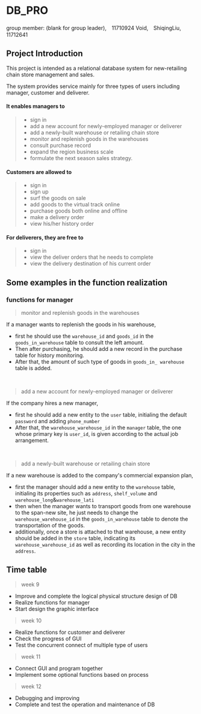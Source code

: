 # DB_PRO  

group member: (blank for group leader),　11710924 Void,　ShiqingLiu,　11712641
<br/>

## Project Introduction  

This project is intended as a relational database system for new-retailing chain store management and sales.  

The system provides service mainly for three types of users including manager, customer and deliverer.  

#### It enables managers to
>* sign in
>* add a new account for newly-employed manager or deliverer
>* add a newly-built warehouse or retailing chain store
>* monitor and replenish goods in the warehouses
>* consult purchase record
>* expand the region business scale
>* formulate the next season sales strategy.  

#### Customers are allowed to
>* sign in
>* sign up
>* surf the goods on sale
>* add goods to the virtual track online
>* purchase goods both online and offline
>* make a delivery order
>* view his/her history order  

#### For deliverers, they are free to
>* sign in
>* view the deliver orders that he needs to complete
>* view the delivery destination of his current order  

## Some examples in the function realization  

### functions for manager
>monitor and replenish goods in the warehouses  

If a manager wants to replenish the goods in his warehouse,  
* first he should use the `warehouse_id` and `goods_id` in the `goods_in_warehouse` table to consult the left amount.  
* Then after purchasing, he should add a new record in the purchase table for history monitoring.  
* After that, the amount of such type of goods in `goods_in_ warehouse` table is added.  

<br/>

>add a new account for newly-employed manager or deliverer  

If the company hires a new manager,  

* first he should add a new entity to the `user` table, initialing the default `password` and adding `phone_number`  
* After that, the `warehouse_warehouse_id` in the `manager` table, the one whose primary key is `user_id`, is given according to the actual job arrangement.  

<br/>

>add a newly-built warehouse or retailing chain store  

If a new warehouse is added to the company's commercial expansion plan,  

* first the manager should add a new entity to the `warehouse` table, initialing its properties such as `address`, `shelf_volume` and `warehouse_long`&`warehouse_lati`  
* then when the manager wants to transport goods from one warehouse to the span-new site, he just needs to change the `warehouse_warehouse_id` in the `goods_in_warehouse` table to denote the transportation of the goods.  
* additionally, once a store is attached to that warehouse, a new entity should be added in the `store` table, indicating its `warehouse_warehouse_id` as well as recording  its location in the city in the `address`.  

## Time table

>week 9  

* Improve and complete the logical physical structure design of DB
* Realize functions for manager
* Start design the graphic interface

>week 10  

* Realize functions for customer and deliverer
* Check the progress of GUI
* Test the concurrent connect of multiple type of users

>week 11  

* Connect GUI and program together
* Implement some optional functions based on process

>week 12  

* Debugging and improving
* Complete and test the operation and maintenance of DB

